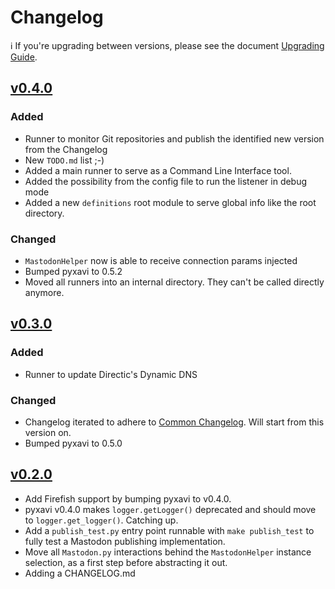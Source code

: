 # Changelog

ℹ️ If you're upgrading between versions, please see the document [Upgrading Guide](UPGRADING.md).

## [v0.4.0](https://github.com/XaviArnaus/janitor/releases/tag/v0.4.0)

### Added

- Runner to monitor Git repositories and publish the identified new version from the Changelog
- New `TODO.md` list ;-)
- Added a main runner to serve as a Command Line Interface tool.
- Added the possibility from the config file to run the listener in debug mode
- Added a new `definitions` root module to serve global info like the root directory.

### Changed

- `MastodonHelper` now is able to receive connection params injected
- Bumped pyxavi to 0.5.2
- Moved all runners into an internal directory. They can't be called directly anymore.

## [v0.3.0](https://github.com/XaviArnaus/janitor/releases/tag/v0.3.0)

### Added

- Runner to update Directic's Dynamic DNS

### Changed

- Changelog iterated to adhere to [Common Changelog](https://common-changelog.org). Will start from this version on.
- Bumped pyxavi to 0.5.0

## [v0.2.0](https://github.com/XaviArnaus/janitor/releases/tag/v0.2.0)

- Add Firefish support by bumping pyxavi to v0.4.0. 
- pyxavi v0.4.0 makes `logger.getLogger()` deprecated and should move to `logger.get_logger()`. Catching up.
- Add a `publish_test.py` entry point runnable with `make publish_test` to fully test a Mastodon publishing implementation.
- Move all `Mastodon.py` interactions behind the `MastodonHelper` instance selection, as a first step before abstracting it out.
- Adding a CHANGELOG.md